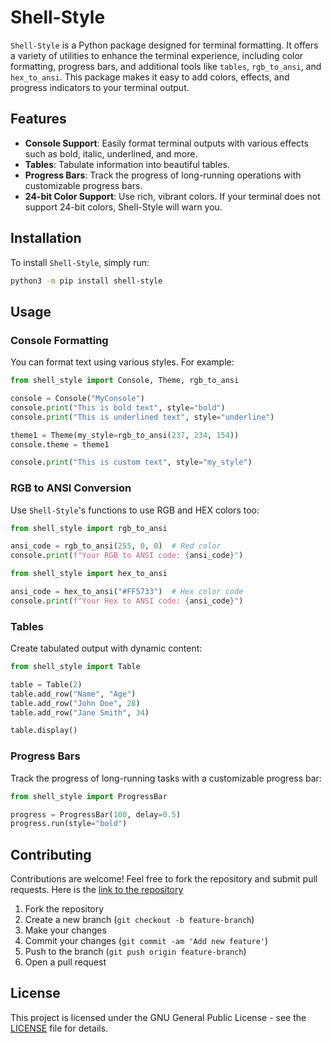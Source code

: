 # Shell-Style

`Shell-Style` is a Python package designed for terminal formatting. It offers a variety of utilities to enhance the terminal experience, including color formatting, progress bars, and additional tools like `tables`, `rgb_to_ansi`, and `hex_to_ansi`. This package makes it easy to add colors, effects, and progress indicators to your terminal output.

## Features

- **Console Support**: Easily format terminal outputs with various effects such as bold, italic, underlined, and more.
- **Tables**: Tabulate information into beautiful tables.
- **Progress Bars**: Track the progress of long-running operations with customizable progress bars.
- **24-bit Color Support**: Use rich, vibrant colors. If your terminal does not support 24-bit colors, Shell-Style will warn you.

## Installation

To install `Shell-Style`, simply run:

```bash
python3 -m pip install shell-style
```

## Usage

### Console Formatting

You can format text using various styles. For example:

```python
from shell_style import Console, Theme, rgb_to_ansi

console = Console("MyConsole")
console.print("This is bold text", style="bold")
console.print("This is underlined text", style="underline")

theme1 = Theme(my_style=rgb_to_ansi(237, 234, 154))
console.theme = theme1

console.print("This is custom text", style="my_style")
```

### RGB to ANSI Conversion

Use `Shell-Style`'s functions to use RGB and HEX colors too:

```python
from shell_style import rgb_to_ansi

ansi_code = rgb_to_ansi(255, 0, 0)  # Red color
console.print(f"Your RGB to ANSI code: {ansi_code}")

from shell_style import hex_to_ansi

ansi_code = hex_to_ansi("#FF5733")  # Hex color code
console.print(f"Your Hex to ANSI code: {ansi_code}")
```

### Tables

Create tabulated output with dynamic content:

```python
from shell_style import Table

table = Table(2)
table.add_row("Name", "Age")
table.add_row("John Doe", 28)
table.add_row("Jane Smith", 34)

table.display()
```

### Progress Bars

Track the progress of long-running tasks with a customizable progress bar:

```python
from shell_style import ProgressBar

progress = ProgressBar(100, delay=0.5)
progress.run(style="bold")
```

## Contributing

Contributions are welcome! Feel free to fork the repository and submit pull requests. Here is the [link to the repository](https://github.com/TheOmniOnic/shell-style)

1. Fork the repository
2. Create a new branch (`git checkout -b feature-branch`)
3. Make your changes
4. Commit your changes (`git commit -am 'Add new feature'`)
5. Push to the branch (`git push origin feature-branch`)
6. Open a pull request

## License

This project is licensed under the GNU General Public License - see the [LICENSE](LICENSE) file for details.